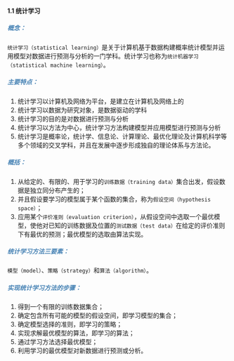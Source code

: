 #### 1.1 统计学习
##### <font color='steelblue'>概念：</font>
`统计学习（statistical learning）`是关于计算机基于数据构建概率统计模型并运用模型对数据进行预测与分析的一门学科。统计学习也称为`统计机器学习（statistical machine learning）`。
##### <font color='steelblue'>主要特点：</font>
1. 统计学习以计算机及网络为平台，是建立在计算机及网络上的
2. 统计学习以数据为研究对象，是数据驱动的学科
3. 统计学习的目的是对数据进行预测与分析
4. 统计学习以方法为中心，统计学习方法构建模型并应用模型进行预测与分析
5. 统计学习是概率论，统计学、信息论、计算理论、最优化理论及计算机科学等多个领域的交叉学科，并且在发展中逐步形成独自的理论体系与方法论。
##### <font color='steelblue'>概括：</font>
1. 从给定的、有限的、用于学习的`训练数据（training data）`集合出发，假设数据是独立同分布产生的；
2. 并且假设要学习的模型属于某个函数的集合，称为`假设空间（hypothesis space）`；
3. 应用某个`评价准则（evaluation criterion）`，从假设空间中选取一个最优模型，使他对已知的训练数据及位置的`测试数据（test data）`在给定的评价准则下有最优的预测；最优模型的选取由算法实现。
##### <font color='steelblue'>统计学习方法三要素：</font>
`模型（model）`、`策略（strategy）`和`算法（algorithm）`。
##### <font color='steelblue'>实现统计学习方法的步骤：</font>
1. 得到一个有限的训练数据集合；
2. 确定包含所有可能的模型的假设空间，即学习模型的集合；
3. 确定模型选择的准则，即学习的策略；
4. 实现求解最优模型的算法，即学习的算法；
5. 通过学习方法选择最优模型；
6. 利用学习的最优模型对新数据进行预测或分析。

